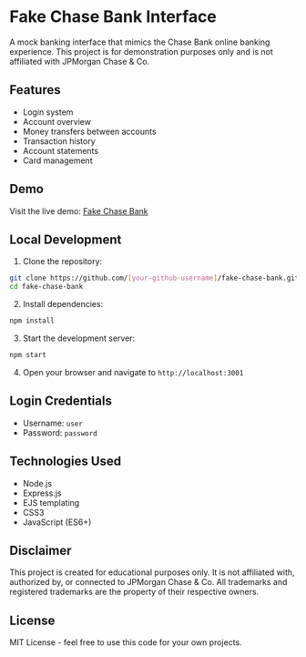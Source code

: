 # Fake Chase Bank Interface

A mock banking interface that mimics the Chase Bank online banking experience. This project is for demonstration purposes only and is not affiliated with JPMorgan Chase & Co.

## Features

- Login system
- Account overview
- Money transfers between accounts
- Transaction history
- Account statements
- Card management

## Demo

Visit the live demo: [Fake Chase Bank](https://[your-github-username].github.io/fake-chase-bank)

## Local Development

1. Clone the repository:
```bash
git clone https://github.com/[your-github-username]/fake-chase-bank.git
cd fake-chase-bank
```

2. Install dependencies:
```bash
npm install
```

3. Start the development server:
```bash
npm start
```

4. Open your browser and navigate to `http://localhost:3001`

## Login Credentials

- Username: `user`
- Password: `password`

## Technologies Used

- Node.js
- Express.js
- EJS templating
- CSS3
- JavaScript (ES6+)

## Disclaimer

This project is created for educational purposes only. It is not affiliated with, authorized by, or connected to JPMorgan Chase & Co. All trademarks and registered trademarks are the property of their respective owners.

## License

MIT License - feel free to use this code for your own projects. 